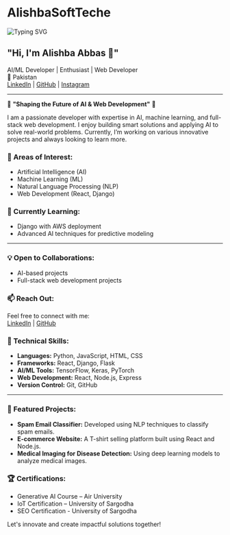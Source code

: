 # AlishbaSoftTeche
![Typing SVG](https://readme-typing-svg.herokuapp.com?font=Fira+Code&size=24&pause=1000&color=FFD700&center=true&vCenter=true&width=500&lines=%F0%9F%9A%80+Welcome+to+my+GitHub+profile+%F0%9F%9A%80)

**"Hi, I'm Alishba Abbas 👋"**
---
AI/ML Developer | Enthusiast | Web Developer  
📍 Pakistan  
[LinkedIn](https://www.linkedin.com/in/alishba-abbas-1ba1a128a/) | [GitHub](https://github.com/AlishbaSoftTeche) | [Instagram](https://www.instagram.com/alishba_softteche?utm_source=qr&igsh=MTNkcTNzZXJkYnJyeQ==)

---

🌟 **"Shaping the Future of AI & Web Development"** 🌟

I am a passionate developer with expertise in AI, machine learning, and full-stack web development. I enjoy building smart solutions and applying AI to solve real-world problems. Currently, I’m working on various innovative projects and always looking to learn more.

### 👀 Areas of Interest:
- Artificial Intelligence (AI)
- Machine Learning (ML)
- Natural Language Processing (NLP)
- Web Development (React, Django)

### 🌱 Currently Learning:
- Django with AWS deployment
- Advanced AI techniques for predictive modeling
---
### 💡 Open to Collaborations:
- AI-based projects
- Full-stack web development projects

### 📫 Reach Out:
Feel free to connect with me:  
[LinkedIn](https://www.linkedin.com/in/alishba-abbas-1ba1a128a/) | [GitHub](https://github.com/AlishbaSoftTeche)

### 🔧 Technical Skills:
- **Languages:** Python, JavaScript, HTML, CSS
- **Frameworks:** React, Django, Flask
- **AI/ML Tools:** TensorFlow, Keras, PyTorch
- **Web Development:** React, Node.js, Express
- **Version Control:** Git, GitHub
---
### 🚀 Featured Projects:
- **Spam Email Classifier:** Developed using NLP techniques to classify spam emails.
- **E-commerce Website:** A T-shirt selling platform built using React and Node.js.
- **Medical Imaging for Disease Detection:** Using deep learning models to analyze medical images.

### 🏆 Certifications:
- Generative AI Course – Air University
- IoT Certification – University of Sargodha
- SEO Certification - University of Sargodha

Let's innovate and create impactful solutions together!
